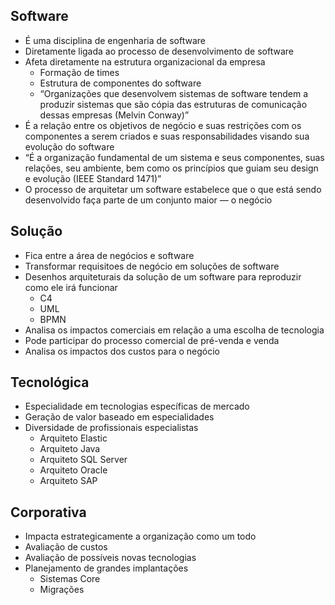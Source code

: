 ## Software

- É uma disciplina de engenharia de software
- Diretamente ligada ao processo de desenvolvimento de software
- Afeta diretamente na estrutura organizacional da empresa
    - Formação de times
    - Estrutura de componentes do software
    - “Organizações que desenvolvem sistemas de software tendem a produzir sistemas que são cópia das estruturas de comunicação dessas empresas (Melvin Conway)”
- É a relação entre os objetivos de negócio e suas restrições com os componentes a serem criados e suas responsabilidades visando sua evolução do software
- “É a organização fundamental de um sistema e seus componentes, suas relações, seu ambiente, bem como os princípios que guiam seu design e evolução (IEEE Standard 1471)”
- O processo de arquitetar um software estabelece que o que está sendo desenvolvido faça parte de um conjunto maior — o negócio

## Solução

- Fica entre a área de negócios e software
- Transformar requisitoes de negócio em soluções de software
- Desenhos arquiteturais da solução de um software para reproduzir como ele irá funcionar
    - C4
    - UML
    - BPMN
- Analisa os impactos comerciais em relação a uma escolha de tecnologia
- Pode participar do processo comercial de pré-venda e venda
- Analisa os impactos dos custos para o negócio

## Tecnológica

- Especialidade em tecnologias específicas de mercado
- Geração de valor baseado em especialidades
- Diversidade de profissionais especialistas
    - Arquiteto Elastic
    - Arquiteto Java
    - Arquiteto SQL Server
    - Arquiteto Oracle
    - Arquiteto SAP

## Corporativa

- Impacta estrategicamente a organização como um todo
- Avaliação de custos
- Avaliação de possíveis novas tecnologias
- Planejamento de grandes implantações
    - Sistemas Core
    - Migrações
